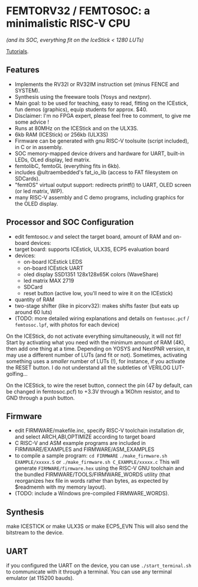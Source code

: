 FEMTORV32 / FEMTOSOC: a minimalistic RISC-V CPU 
===============================================

_(and its SOC, everything fit on the IceStick < 1280 LUTs)_
 
[Tutorials](TUTORIALS/README.md).

Features
--------

- Implements the RV32I or RV32IM instruction set (minus FENCE and SYSTEM).
- Synthesis using the freeware tools (Yosys and nextpnr).    
- Main goal: to be used for teaching, easy to read, fitting on the ICEstick, 
      fun demos (graphics), equip students for approx. $40.
- Disclaimer: I'm no FPGA expert, please feel free to comment, to
      give me some advice !
- Runs at 80MHz on the ICEStick and on the ULX3S.
- 6kb RAM (ICEStick) or 256kb (ULX3S)
- Firmware can be generated with gnu RISC-V toolsuite (script included), in C or in assembly.
- SOC memory-mapped device drivers and hardware for UART, built-in LEDs, OLed display, led matrix.
- femtolibC, femtoGL (everything fits in 6kb).
- includes @ultraembedded's fat_io_lib (access to FAT filesystem on SDCards).
- "femtOS" virtual output support: redirects printf() to UART, OLED screen (or led matrix, WIP).
- many RISC-V assembly and C demo programs, including graphics for the OLED display.

Processor and SOC Configuration 
-------------------------------

- edit femtosoc.v and select the target board, amount of RAM and on-board devices:
- target board: supports ICEstick, ULX3S, ECP5 evaluation board
- devices: 
   - on-board ICEstick LEDS
   - on-board ICEstick UART
   - oled display SSD1351 128x128x65K colors (WaveShare)
   - led matrix MAX 2719
   - SDCard
   - reset button (active low, you'll need to wire it on the ICEstick)
- quantity of RAM
- two-stage shifter (like in picorv32): makes shifts faster (but eats up around 60 luts)
- (TODO: more detailed wiring explanations and details on
     `femtosoc.pcf` / `femtosoc.lpf`, with photos for each device)
    
On the ICEStick, do not activate everything simultaneously, it will not fit!
Start by activating what you need with the minimum amount of RAM (4K),
then add one thing at a time. Depending on YOSYS and NextPNR version,
it may use a different number of LUTs (and fit or not). Sometimes,
activating something uses a *smaller* number of LUTs (!), for instance,
if you activate the RESET button. I do not understand all the subtleties of VERILOG LUT-golfing...

On the ICEStick, to wire the reset button, connect the pin (47 by default, can be changed in femtosoc.pcf)
to +3.3V through a 1KOhm resistor, and to GND through a push button.

Firmware
--------

- edit FIRMWARE/makefile.inc, specify RISC-V toolchain installation dir, and
       select ARCH,ABI,OPTIMIZE according to target board
- C RISC-V and ASM example programs are included in FIRMWARE/EXAMPLES and FIRMWARE/ASM_EXAMPLES
- to compile a sample program:
        `cd FIRMWARE`
	`./make_firmware.sh EXAMPLE/xxxxx.S`   or `./make_firmware.sh C_EXAMPLE/xxxxx.c` 
  This will generate `FIRMWARE/firmware.hex` using the RISC-V GNU
  toolchain and the bundled FIRMWARE/TOOLS/FIRMWARE_WORDS utility
   (that reorganizes hex file in words rather than bytes, as
   expected by $readmemh with my memory layout).
- (TODO: include a Windows pre-compiled FIRMWARE_WORDS).

Synthesis
---------

make ICESTICK or make ULX3S or make ECP5_EVN
This will also send the bitstream to the device.
    
UART
----

if you configured the UART on the device, you can use `./start_terminal.sh` to 
communicate with it through a terminal.
You can use any terminal emulator (at 115200 bauds).
    
